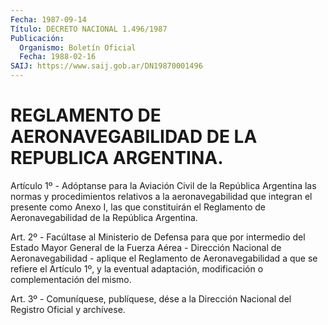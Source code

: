 ```yaml
---
Fecha: 1987-09-14
Título: DECRETO NACIONAL 1.496/1987
Publicación:
  Organismo: Boletín Oficial
  Fecha: 1988-02-16
SAIJ: https://www.saij.gob.ar/DN19870001496
---
```

# REGLAMENTO DE AERONAVEGABILIDAD DE LA REPUBLICA ARGENTINA.

<a id="1"></a>
Artículo 1º - Adóptanse para la Aviación Civil de la República Argentina las normas y procedimientos relativos a la aeronavegabilidad que integran el presente como Anexo I, las que constituirán el Reglamento de Aeronavegabilidad de la República Argentina.

<a id="2"></a>
Art. 2º - Facúltase al Ministerio de Defensa para que por intermedio del Estado Mayor General de la Fuerza Aérea - Dirección Nacional de Aeronavegabilidad - aplique el Reglamento de Aeronavegabilidad a que se refiere el Artículo 1º, y la eventual adaptación, modificación o complementación del mismo.

<a id="3"></a>
Art. 3º - Comuníquese, publíquese, dése a la Dirección Nacional del Registro Oficial y archívese.